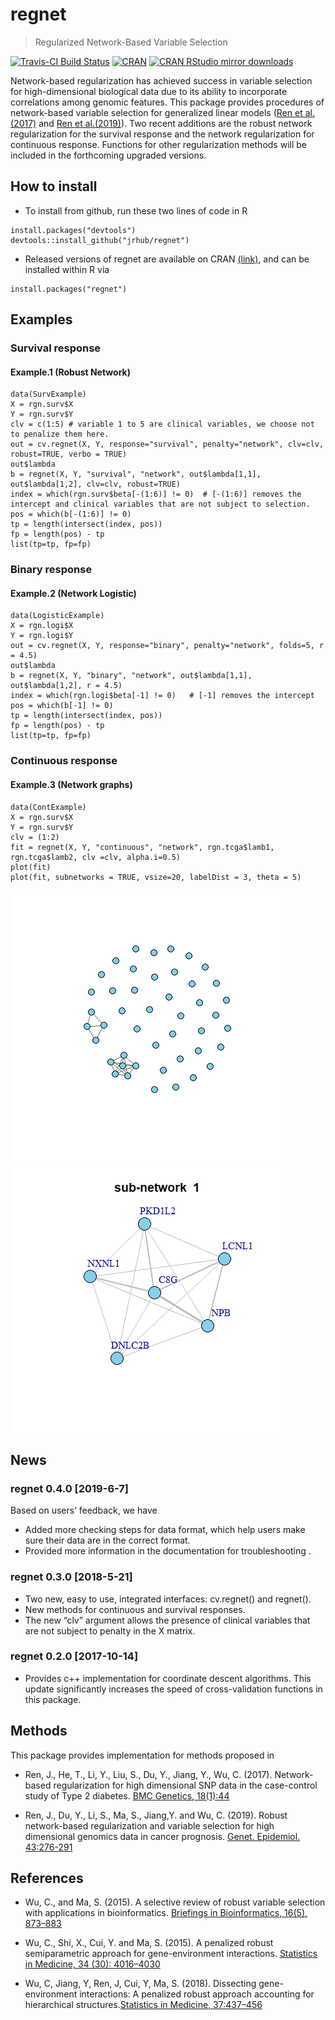 
<!-- README.md is generated from README.Rmd. Please edit that file -->

# regnet

> Regularized Network-Based Variable Selection

<!-- badges: start -->

[![Travis-CI Build
Status](https://travis-ci.org/jrhub/regnet.svg?branch=master)](https://travis-ci.org/jrhub/regnet)
[![CRAN](https://www.r-pkg.org/badges/version/regnet)](https://cran.r-project.org/package=regnet)
[![CRAN RStudio mirror
downloads](http://cranlogs.r-pkg.org/badges/regnet)](http://www.r-pkg.org/pkg/regnet)
<!-- badges: end -->

Network-based regularization has achieved success in variable selection
for high-dimensional biological data due to its ability to incorporate
correlations among genomic features. This package provides procedures of
network-based variable selection for generalized linear models ([Ren et
al.(2017)](https://doi.org/10.1186/s12863-017-0495-5) and [Ren et
al.(2019)](https://doi.org/10.1002/gepi.22194)). Two recent additions
are the robust network regularization for the survival response and the
network regularization for continuous response. Functions for other
regularization methods will be included in the forthcoming upgraded
versions.

## How to install

  - To install from github, run these two lines of code in R

<!-- end list -->

    install.packages("devtools")
    devtools::install_github("jrhub/regnet")

  - Released versions of regnet are available on CRAN
    [(link)](https://cran.r-project.org/package=regnet), and can be
    installed within R via

<!-- end list -->

    install.packages("regnet")

## Examples

### Survival response

#### Example.1 (Robust Network)

``` 
data(SurvExample)
X = rgn.surv$X
Y = rgn.surv$Y
clv = c(1:5) # variable 1 to 5 are clinical variables, we choose not to penalize them here.
out = cv.regnet(X, Y, response="survival", penalty="network", clv=clv, robust=TRUE, verbo = TRUE)
out$lambda
b = regnet(X, Y, "survival", "network", out$lambda[1,1], out$lambda[1,2], clv=clv, robust=TRUE)  
index = which(rgn.surv$beta[-(1:6)] != 0)  # [-(1:6)] removes the intercept and clinical variables that are not subject to selection.
pos = which(b[-(1:6)] != 0)  
tp = length(intersect(index, pos))  
fp = length(pos) - tp  
list(tp=tp, fp=fp)  
```

### Binary response

#### Example.2 (Network Logistic)

``` 
data(LogisticExample)
X = rgn.logi$X
Y = rgn.logi$Y
out = cv.regnet(X, Y, response="binary", penalty="network", folds=5, r = 4.5)  
out$lambda 
b = regnet(X, Y, "binary", "network", out$lambda[1,1], out$lambda[1,2], r = 4.5)
index = which(rgn.logi$beta[-1] != 0)   # [-1] removes the intercept
pos = which(b[-1] != 0)  
tp = length(intersect(index, pos))  
fp = length(pos) - tp  
list(tp=tp, fp=fp)  
```

### Continuous response

#### Example.3 (Network graphs)

    data(ContExample)
    X = rgn.surv$X
    Y = rgn.surv$Y
    clv = (1:2)
    fit = regnet(X, Y, "continuous", "network", rgn.tcga$lamb1, rgn.tcga$lamb2, clv =clv, alpha.i=0.5)
    plot(fit)
    plot(fit, subnetworks = TRUE, vsize=20, labelDist = 3, theta = 5) 

![](README-unnamed-chunk-2-1.png)<!-- -->
![](README-unnamed-chunk-2-2.png)<!-- -->

## News

### regnet 0.4.0 \[2019-6-7\]

Based on users’ feedback, we have

  - Added more checking steps for data format, which help users make
    sure their data are in the correct format.
  - Provided more information in the documentation for troubleshooting .

### regnet 0.3.0 \[2018-5-21\]

  - Two new, easy to use, integrated interfaces: cv.regnet() and
    regnet().
  - New methods for continuous and survival responses.
  - The new “clv” argument allows the presence of clinical variables
    that are not subject to penalty in the X matrix.

### regnet 0.2.0 \[2017-10-14\]

  - Provides c++ implementation for coordinate descent algorithms. This
    update significantly increases the speed of cross-validation
    functions in this package.

## Methods

This package provides implementation for methods proposed in

  - Ren, J., He, T., Li, Y., Liu, S., Du, Y., Jiang, Y., Wu, C. (2017).
    Network-based regularization for high dimensional SNP data in the
    case-control study of Type 2 diabetes. [BMC
    Genetics, 18(1):44](https://doi.org/10.1186/s12863-017-0495-5)

  - Ren, J., Du, Y., Li, S., Ma, S., Jiang,Y. and Wu, C. (2019). Robust
    network-based regularization and variable selection for high
    dimensional genomics data in cancer prognosis. [Genet.
    Epidemiol. 43:276-291](https://doi.org/10.1002/gepi.22194)

## References

  - Wu, C., and Ma, S. (2015). A selective review of robust variable
    selection with applications in bioinformatics. [Briefings in
    Bioinformatics, 16(5), 873–883](http://doi.org/10.1093/bib/bbu046)

  - Wu, C., Shi, X., Cui, Y. and Ma, S. (2015). A penalized robust
    semiparametric approach for gene-environment interactions.
    [Statistics in Medicine, 34
    (30): 4016–4030](https://doi.org/10.1002/sim.6609)

  - Wu, C, Jiang, Y, Ren, J, Cui, Y, Ma, S. (2018). Dissecting
    gene-environment interactions: A penalized robust approach
    accounting for hierarchical structures.[Statistics in
    Medicine, 37:437–456](https://doi.org/10.1002/sim.7518)
